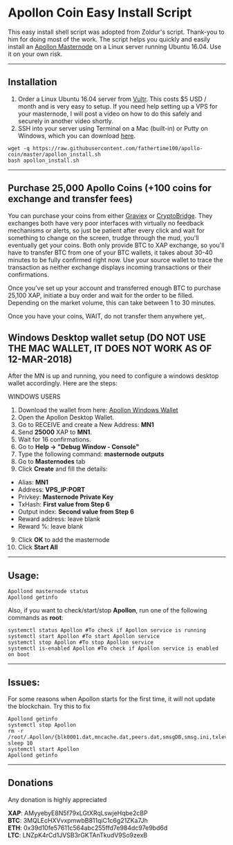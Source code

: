 # Apollon Coin Easy Install Script
This easy install shell script was adopted from Zoldur's script.  Thank-you to him for doing most of the work.  The script helps you quickly and easily install an [Apollon Masternode](http://apolloncoin.io/) on a Linux server running Ubuntu 16.04. Use it on your own risk.
***

## Installation
1. Order a Linux Ubuntu 16.04 server from [Vultr](https://www.vultr.com/?ref=7348757).  This costs $5 USD / month and is very easy to setup.  If you need help setting up a VPS for your masternode, I will post a video on how to do this safely and securely in another video shortly.  
2. SSH into your server using Terminal on a Mac (built-in) or Putty on Windows, which you can download [here](https://www.chiark.greenend.org.uk/~sgtatham/putty/latest.html).


```
wget -q https://raw.githubusercontent.com/fathertime100/apollo-coin/master/apollon_install.sh
bash apollon_install.sh
```
***

## Purchase 25,000 Apollo Coins (+100 coins for exchange and transfer fees)
You can purchase your coins from either [Graviex](https://graviex.net/markets/xapbtc) or [CryptoBridge](https://wallet.crypto-bridge.org/market/BRIDGE.XAP_BRIDGE.BTC).  They exchanges both have very poor interfaces with virtually no feedback mechanisms or alerts, so just be patient after every click and wait for something to change on the screen, trudge through the mud, you'll eventually get your coins.  Both only provide BTC to XAP exchange, so you'll have to transfer BTC from one of your BTC wallets, it takes about 30-40 minutes to be fully confirmed right now.  Use your source wallet to trace the transaction as neither exchange displays incoming transactions or their confirmations.

Once you've set up your account and transferred enough BTC to purchase 25,100 XAP, initiate a buy order and wait for the order to be filled.  Depending on the market volume, this can take between 1 to 30 minutes.

Once you have your coins, WAIT, do not transfer them anywhere yet,.

## Windows Desktop wallet setup  (DO NOT USE THE MAC WALLET, IT DOES NOT WORK AS OF 12-MAR-2018)

After the MN is up and running, you need to configure a windows desktop wallet accordingly. Here are the steps:  

WINDOWS USERS
1. Download the wallet from here: [Apollon Windows Wallet](https://github.com/apollondeveloper/ApollonCoin/releases/download/1.0.3/Apollon-qt.exe)
2. Open the Apollon Desktop Wallet.  
3. Go to RECEIVE and create a New Address: **MN1**  
4. Send **25000** XAP to **MN1**.  
5. Wait for 16 confirmations.  
6. Go to **Help -> "Debug Window - Console"**  
6. Type the following command: **masternode outputs**  
7. Go to **Masternodes** tab  
8. Click **Create** and fill the details:  
* Alias: **MN1**  
* Address: **VPS_IP:PORT**  
* Privkey: **Masternode Private Key**  
* TxHash: **First value from Step 6**  
* Output index:  **Second value from Step 6**  
* Reward address: leave blank  
* Reward %: leave blank  
9. Click **OK** to add the masternode  
10. Click **Start All**  
***

## Usage:
```
Apollond masternode status  
Apollond getinfo
```
Also, if you want to check/start/stop **Apollon**, run one of the following commands as **root**:

```
systemctl status Apollon #To check if Apollon service is running  
systemctl start Apollon #To start Apollon service  
systemctl stop Apollon #To stop Apollon service  
systemctl is-enabled Apollon #To check if Apollon service is enabled on boot  
```  
***

## Issues:
For some reasons when Apollon starts for the first time, it will not  update the blockchain. Try this to fix
```
Apollond getinfo
systemctl stop Apollon
rm -r /root/.Apollon/{blk0001.dat,mncache.dat,peers.dat,smsgDB,smsg.ini,txleveldb}
sleep 10
systemctl start Apollon
Apollond getinfo
```
***

## Donations

Any donation is highly appreciated  

**XAP**: AMyyebyE8N5f79xLGtXRqLswjeHqbe2cBP  
**BTC**: 3MQLEcHXVvxpmwbB811qiC1c6g21ZKa7Jh  
**ETH**: 0x39d10fe57611c564abc255ffd7e984dc97e9bd6d  
**LTC**: LNZpK4rCd1JVSB3rGKTAnTkudV9So9zexB
